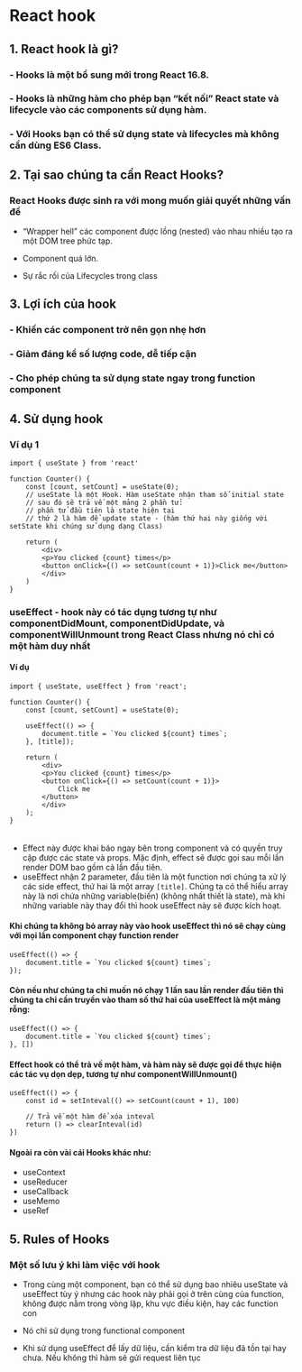 # React hook

## 1. React hook là gì?

### - Hooks là một bổ sung mới trong React 16.8.

### - Hooks là những hàm cho phép bạn “kết nối” React state và lifecycle vào các components sử dụng hàm.

### - Với Hooks bạn có thể sử dụng state và lifecycles mà không cần dùng ES6 Class.

## 2. Tại sao chúng ta cần React Hooks?

### React Hooks được sinh ra với mong muốn giải quyết những vấn đề

- “Wrapper hell” các component được lồng (nested) vào nhau nhiều tạo ra một DOM tree phức tạp.

- Component quá lớn.

- Sự rắc rối của Lifecycles trong class

## 3. Lợi ích của hook

### - Khiến các component trở nên gọn nhẹ hơn

### - Giảm đáng kể số lượng code, dễ tiếp cận

### - Cho phép chúng ta sử dụng state ngay trong function component

## 4. Sử dụng hook

### Ví dụ 1

    import { useState } from 'react'

    function Counter() {
        const [count, setCount] = useState(0);
        // useState là một Hook. Hàm useState nhận tham số initial state
        // sau đó sẽ trả về một mảng 2 phần tử:
        // phần tử đầu tiên là state hiện tại
        // thứ 2 là hàm để update state - (hàm thứ hai này giống với setState khi chúng sử dụng dạng Class)

        return (
            <div>
            <p>You clicked {count} times</p>
            <button onClick={() => setCount(count + 1)}>Click me</button>
            </div>
        )
    }

### useEffect - hook này có tác dụng tương tự như componentDidMount, componentDidUpdate, và componentWillUnmount trong React Class nhưng nó chỉ có một hàm duy nhất

#### Ví dụ

    import { useState, useEffect } from 'react';

    function Counter() {
        const [count, setCount] = useState(0);

        useEffect(() => {
            document.title = `You clicked ${count} times`;
        }, [title]);

        return (
            <div>
            <p>You clicked {count} times</p>
            <button onClick={() => setCount(count + 1)}>
                Click me
            </button>
            </div>
        );
    }

######

- Effect này được khai báo ngay bên trong component và có quyền truy cập được các state và props. Mặc định, effect sẽ được gọi sau mỗi lần render DOM bao gồm cả lần đầu tiên.
- useEffect nhận 2 parameter, đầu tiên là một function nơi chúng ta xử lý các side effect, thứ hai là một array `[title]`. Chúng ta có thể hiểu array này là nơi chứa những variable(biến) (không nhất thiết là state), mà khi những variable này thay đổi thì hook useEffect này sẽ được kích hoạt.

#### Khi chúng ta không bỏ array này vào hook useEffect thì nó sẽ chạy cùng với mọi lần component chạy function render

    useEffect(() => {
        document.title = `You clicked ${count} times`;
    });

#### Còn nếu như chúng ta chỉ muốn nó chạy 1 lần sau lần render đầu tiên thì chúng ta chỉ cần truyền vào tham số thứ hai của useEffect là một mảng rỗng:

    useEffect(() => {
        document.title = `You clicked ${count} times`;
    }, [])

#### Effect hook có thể trả về một hàm, và hàm này sẽ được gọi để thực hiện các tác vụ dọn dẹp, tương tự như componentWillUnmount()

    useEffect(() => {
        const id = setInteval(() => setCount(count + 1), 100)

        // Trả về một hàm để xóa inteval
        return () => clearInteval(id)
    })

#### Ngoài ra còn vài cái Hooks khác như:

- useContext
- useReducer
- useCallback
- useMemo
- useRef

## 5. Rules of Hooks

### Một số lưu ý khi làm việc với hook

- Trong cùng một component, bạn có thể sử dụng bao nhiêu useState và useEffect tùy ý nhưng các hook này phải gọi ở trên cùng của function, không được nằm trong vòng lặp, khu vực điều kiện, hay các function con

- Nó chỉ sử dụng trong functional component

- Khi sử dụng useEffect để lấy dữ liệu, cần kiểm tra dữ liệu đã tồn tại hay chưa. Nếu không thì hàm sẽ gửi request liên tục
